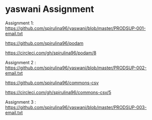 # yaswani Assignment

Assignment 1:
https://github.com/spirulina96/yaswani/blob/master/PRODSUP-001-email.txt

https://github.com/spirulina96/podam

https://circleci.com/gh/spirulina96/podam/8

Assignment 2 :
https://github.com/spirulina96/yaswani/blob/master/PRODSUP-002-email.txt

https://github.com/spirulina96/commons-csv

https://circleci.com/gh/spirulina96/commons-csv/5

Assignment 3 :
https://github.com/spirulina96/yaswani/blob/master/PRODSUP-003-email.txt


